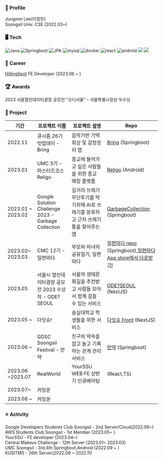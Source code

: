 
### 📌 Profile

Jungmin Lee(이정민)  
Soongsil Univ. CSE (2022.03~)  



### 🖥️ Tech
![Java](https://img.shields.io/badge/Java-3776AB?style=flat-square&logo=mysql&logoColor=white)
![Springboot](https://img.shields.io/badge/Springboot-6DB33F?style=flat-square&logo=springboot&logoColor=white)
![JPA](https://img.shields.io/badge/JPA-%23ED8B00?style=flat-square&logo=jpa&logoColor=white)
![mysql](https://img.shields.io/badge/Mysql-4479A1?style=flat-square&logo=mysql&logoColor=white)
![docker](https://img.shields.io/badge/Docker-2496ED?style=flat-square&logo=Docker&logoColor=white)
![react](https://img.shields.io/badge/React-61DAFB?style=flat-square&logo=React&logoColor=white)
![android](https://img.shields.io/badge/Android-3DDC84?style=flat-square&logo=Android&logoColor=white)
<img src="https://img.shields.io/badge/Next.js-000000?style=flat-square&logo=Next.js&logoColor=white"/>
<img src="https://img.shields.io/badge/Typescript-3178C6?style=flat-square&logo=Typescript&logoColor=white"/>  

### 💌 Career  
[HillingSpot](https://www.expertdb.ai/) FE Developer (2023.06 ~ )  

### 🏆 Awards
2023 서울열린데이터광장 공모전 "오디서울" - 서울특별시장상 우수상

### 📝 Project
| 기간 | 프로젝트 이름 | 프로젝트 설명 | Repo |
|---|---|---|---|
| 2022.11 | 큐시즘 26기 밋업데이 - Bring | 음악기반 기억회상 및 감정정리 앱 | [Bring](https://github.com/KUSITMS-Github/26th_Meetup_T2_Bring_back) (Springboot) | 
|2023.01 |UMC 3기 - 마스터즈코스 Religo |종교에 들어가고 싶은 사람들을 위한 종교 매칭 플랫폼| [Religo](https://github.com/UMC3rdReligo/ReligoFront) (Android) |
|2023.01 ~ 2023.02 |Google Solution Challenge 2023 - Garbage Collection | 길거리 쓰레기 무단투기를 막기위해 AI로 쓰레기를 분류하고 근처 쓰레기통을 찾아주는 앱 |  [GarbageCollection](https://github.com/gdsc-ssu/garbage-collector-back) (Springboot)  |
|2023.02~ 2023.03 | CMC 12기 - 일편마다 | 부모와 자녀의 공유일기, 일편마다| [일편마다 repo](https://github.com/MonggeulOrg/MonggeulDocker) (Springboot),[일편마다 App store에서 다운받기!](https://apps.apple.com/app/%EB%B6%80%EB%AA%A8%EC%99%80-%EC%9E%90%EB%85%80-%EA%B0%84%EC%9D%98-%EA%B9%8A%EC%9D%80-%EB%8C%80%ED%99%94-%EC%9D%BC%ED%8E%B8%EB%A7%88%EB%8B%A4/id6446275837)|
|2023.05 | 서울시 열린데이터광장 공모전 2023 수상작 - ODE?SEOUL| 서울의 생태문화길을 추천받고 사람들 모아서 함께 걸을 수 있는 서비스 | [ODE?SEOUL](https://ode-seoul-frontend.vercel.app/)  (NextJS)  |
|2023.05 ~ | 다잇슈! | 숭실대학교 학생들을 위한 서비스 |[다잇슈 Front](https://github.com/DaITssu/daitssu-client) (NextJS)|
|2023.06 ~ | GDSC Soongsil Festival - 만약 | 친구와 약속을 잡고 놀고 기록하는 관계 관리 서비스 |[만약](https://github.com/manyaak/manyaak-back) (Springboot)|
|2023.06 ~2023.07 | RealWorld | YourSSU WEB FE 상반기 인큐베이팅 | (React,TS)|
|2023.07~ | 커밍쑨   | | |
|2023.08 ~| 커밍쑨 | | |


### ⭐ Activity

Google Developers Students Club Soongsil - 2nd Server/Cloud(2022.09~)  
AWS Students Club Soongsil - 1st Member (2023.05~ )  
YourSSU - FE developer (2023.04~)     
Central Makeus Challenge - 12th Server (2023.01~ 2023.03)   
UMC Soongsil - 3rd,4th Springboot,Android (2022.09 ~ )    
KUSITMS - 26th Server(2022.09 ~ 2022.11)

